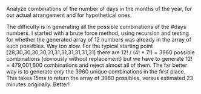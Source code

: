 Analyze combinations of the number of days in the months of the year, for our actual arrangement and for hypothetical ones.

The difficulty is in generating all the possible combinations of the #days numbers. I started with a brute force method, using recursion and testing for whether the generated array of 12 numbers was already in the array of such possibles. Way too slow. For the typical starting point [28,30,30,30,30,31,31,31,31,31,31,31] there are 12! / (4! * 7!) = 3960 possible combinations (obviously without replacement) but we have to generate 12! = 479,001,600 combinations and reject almost all of them. The far better way is to generate *only* the 3960 unique combinations in the first place. This takes 15ms to return the array of 3960 possibles, versus estimated 23 minutes originally. Better!

